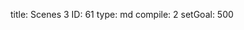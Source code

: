 title:          Scenes 3
ID:             61
type:           md
compile:        2
setGoal:        500


